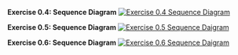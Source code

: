 <!-- Exercise 0.4: Sequence Diagram -->
**Exercise 0.4: Sequence Diagram**
[![Exercise 0.4 Sequence Diagram](https://mermaid.ink/img/pako:eNqtVF1v0zAU_SuWn9ukSVg_8rAHYAIh2BApLyMI3do3iVlih9juVlX977tZ2jKJVQjUPCTWufY5x74n3nJhJPKUW_zlUQt8q6DsoMk1o6eFzimhWtCOrTpzb7H7s0DguseHyrVxyDpVVo6Z4rAoZV_pzZRuvWM5r7CuTc4ZaMlErcQds7DGYf1-xfjycuBN2eebbMkq51qbhqF1Xiq0gbABsVil71RQqBAfoGlrhLYNNd7_0L2Jbc77b87T35K7QQSEU2ugOQfvPTiMx6R8dP0FpepQuH-RJ0l7aivvrpb_R_WCt_fLTx-ZNMI3qN15BBtQmsqnNd9kGStUjWeU-3la7QOsIROdat0z0RP5ej0MmHWUTMvwAYV3SpfPSfqkn8e5BAfk3OjT3rOba9ahbY22yL5RFoXRru_UUxyfmqfIJ9hNzkeEEOU-qvEkWownF-M4WUazNJmkSRRMFvNbSu-IBUHwfRCV-GKK_3I-w8GgZQLqegX06xVeE4_RzBkyrCVN2gePj3iDHXVJ0v2w7elz7ips9j4lFuBr2lCudzQVvDPZRgueus7jiPu239L-OuFpAbU9oldSOdMdwdoAyfJ0y92m7S-jUllHlHRkhSp73Hc1wYcG9eWgVK7yq0CYJrRKVtT2ar2YhtN4Ooc4weksgYskkWIVLeZF_Coq5GwSxcB3uxGne-vWmIOr3SOI_bvN?type=png)](https://mermaid.live/edit#pako:eNqtVF1v0zAU_SuWn9ukSVg_8rAHYAIh2BApLyMI3do3iVlih9juVlX977tZ2jKJVQjUPCTWufY5x74n3nJhJPKUW_zlUQt8q6DsoMk1o6eFzimhWtCOrTpzb7H7s0DguseHyrVxyDpVVo6Z4rAoZV_pzZRuvWM5r7CuTc4ZaMlErcQds7DGYf1-xfjycuBN2eebbMkq51qbhqF1Xiq0gbABsVil71RQqBAfoGlrhLYNNd7_0L2Jbc77b87T35K7QQSEU2ugOQfvPTiMx6R8dP0FpepQuH-RJ0l7aivvrpb_R_WCt_fLTx-ZNMI3qN15BBtQmsqnNd9kGStUjWeU-3la7QOsIROdat0z0RP5ej0MmHWUTMvwAYV3SpfPSfqkn8e5BAfk3OjT3rOba9ahbY22yL5RFoXRru_UUxyfmqfIJ9hNzkeEEOU-qvEkWownF-M4WUazNJmkSRRMFvNbSu-IBUHwfRCV-GKK_3I-w8GgZQLqegX06xVeE4_RzBkyrCVN2gePj3iDHXVJ0v2w7elz7ips9j4lFuBr2lCudzQVvDPZRgueus7jiPu239L-OuFpAbU9oldSOdMdwdoAyfJ0y92m7S-jUllHlHRkhSp73Hc1wYcG9eWgVK7yq0CYJrRKVtT2ar2YhtN4Ooc4weksgYskkWIVLeZF_Coq5GwSxcB3uxGne-vWmIOr3SOI_bvN)

<!-- Exercise 0.5: Sequence Diagram -->
**Exercise 0.5: Sequence Diagram**
[![Exercise 0.5 Sequence Daigram](https://mermaid.ink/img/pako:eNq1VE1zmzAQ_SsanW0w0PiDQ07NtNNp04N9SulhLS2gFiQqLW48Hv_3Lob40FyaNuWE3lvePj1WOknlNMpcBvzRo1X41kDloS2s4KcDT0aZDiyJvXc_A_rnBIOHAR-ZqWx-ezviuXh3txM1URfyOA7Ua4MhUiGqsQnGfjdRaWJ8hLZrELouDh2MQqDIHIDwqj-A4_uc1ac-uXi_-_RRaKf6Fi2NVRqfffw65lowlunwModUo-CPRGka_M8GOb3o21_Y-wAH2CpvOvoTl_eOIW-qmoQrxVVox0LTQgTiCQkCH1H1ZGz1e5dh6hgD7oekagxjwfbzvSi9ay-r141GAw3ZOPuydL6cRMFnxNIwXTLnxWXgDO8NwrGQM0ZYGkcuXSSb-eJmnma7ZJVnizxLosVm_VBIcZ6JKIrE13_Pdgx1igwPbEzUYHXD1CVRj1ajH2nLckHOZIueh1fzQT8NfQrJZDuZ1lhC3_DuCnvmUujJbY9WyZx8jzPZd8P-pntB5iU04YreaUPOX8HGAXeW-UnSsRtulcoEYknOrzTVgPe-Yfjprw10VBmq-32kXBsHo2uem_qwWcbLdLmGNMPlKoObLNNqn2zWZfomKfVqkaQgz-eZ5AvowbknV-dfGWaneQ?type=png)](https://mermaid.live/edit#pako:eNq1VE1zmzAQ_SsanW0w0PiDQ07NtNNp04N9SulhLS2gFiQqLW48Hv_3Lob40FyaNuWE3lvePj1WOknlNMpcBvzRo1X41kDloS2s4KcDT0aZDiyJvXc_A_rnBIOHAR-ZqWx-ezviuXh3txM1URfyOA7Ua4MhUiGqsQnGfjdRaWJ8hLZrELouDh2MQqDIHIDwqj-A4_uc1ac-uXi_-_RRaKf6Fi2NVRqfffw65lowlunwModUo-CPRGka_M8GOb3o21_Y-wAH2CpvOvoTl_eOIW-qmoQrxVVox0LTQgTiCQkCH1H1ZGz1e5dh6hgD7oekagxjwfbzvSi9ay-r141GAw3ZOPuydL6cRMFnxNIwXTLnxWXgDO8NwrGQM0ZYGkcuXSSb-eJmnma7ZJVnizxLosVm_VBIcZ6JKIrE13_Pdgx1igwPbEzUYHXD1CVRj1ajH2nLckHOZIueh1fzQT8NfQrJZDuZ1lhC3_DuCnvmUujJbY9WyZx8jzPZd8P-pntB5iU04YreaUPOX8HGAXeW-UnSsRtulcoEYknOrzTVgPe-Yfjprw10VBmq-32kXBsHo2uem_qwWcbLdLmGNMPlKoObLNNqn2zWZfomKfVqkaQgz-eZ5AvowbknV-dfGWaneQ)

<!-- Exercise 0.6: Sequence Diagram -->
**Exercise 0.6: Sequence Diagram**
[![Exercise 0.6 Sequence Daigram](https://mermaid.ink/img/pako:eNqlUstu2zAQ_JUFz7ZkS45i85BD0V7bAkkvgYCAJlcSEYlkyZWdwPC_dwXZzqGPS3WQyNklZzUzJ6G9QSFFwp8jOo2frWqjGmoH_AQVyWoblCPYR39MGH8vMHiY8Lny1RNCtG1H4JvrIQk_-A3WhZGgFh32va8FKGdA91a_QlIH_Md5kBB8IojTkPwlf2GFo6UOjCIFJ75Ye0foqBbyg2XBS27AGSxWRblcbZfF7mm9kmUlN1V2tymfeZrzPMCFcvnwMFNI-P7t8Qk6opBknicajcWU6ZQxQbLu1WaNzfFNDaFHFULu8Pji-C9eUlDzlUqTPfAIN6kmcF4vmecmko7IXea_uAz-ke0vtny66ItvqEfCBHhg_aBjZ3qGJ4MiRnSGN9QhTFypdmIhBoyDsoaTc5oYasHl4SKywUaNPdtQuzO3qpH847vTQlIccSHGMPlxCZqQjerTDf1iLPl4A3uvmFrIk6D3MMW0tYn4Sja6se2Ej7Fn-KrYVM5azsS4z7Qf8mRNx1HtDrsqr4pqq4oSq_tS3ZWl0fv1btsUm3Vj7lfrQonzeSE40c_eX6c6_wKVZBK3?type=png)](https://mermaid.live/edit#pako:eNqlUstu2zAQ_JUFz7ZkS45i85BD0V7bAkkvgYCAJlcSEYlkyZWdwPC_dwXZzqGPS3WQyNklZzUzJ6G9QSFFwp8jOo2frWqjGmoH_AQVyWoblCPYR39MGH8vMHiY8Lny1RNCtG1H4JvrIQk_-A3WhZGgFh32va8FKGdA91a_QlIH_Md5kBB8IojTkPwlf2GFo6UOjCIFJ75Ye0foqBbyg2XBS27AGSxWRblcbZfF7mm9kmUlN1V2tymfeZrzPMCFcvnwMFNI-P7t8Qk6opBknicajcWU6ZQxQbLu1WaNzfFNDaFHFULu8Pji-C9eUlDzlUqTPfAIN6kmcF4vmecmko7IXea_uAz-ke0vtny66ItvqEfCBHhg_aBjZ3qGJ4MiRnSGN9QhTFypdmIhBoyDsoaTc5oYasHl4SKywUaNPdtQuzO3qpH847vTQlIccSHGMPlxCZqQjerTDf1iLPl4A3uvmFrIk6D3MMW0tYn4Sja6se2Ej7Fn-KrYVM5azsS4z7Qf8mRNx1HtDrsqr4pqq4oSq_tS3ZWl0fv1btsUm3Vj7lfrQonzeSE40c_eX6c6_wKVZBK3)
